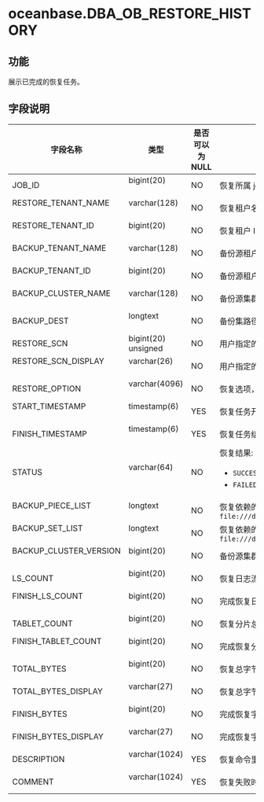 # oceanbase.DBA_OB_RESTORE_HISTORY
## 功能
展示已完成的恢复任务。
## 字段说明

| 字段名称 | 类型 | 是否可以为 NULL | 描述 |
| --- | --- | --- | --- |
| JOB_ID                           | bigint(20)          |NO                        | 恢复所属 job_id, 对应一次恢复任务 |
| RESTORE_TENANT_NAME              | varchar(128)        |NO                        | 恢复租户名  |
| RESTORE_TENANT_ID                | bigint(20)          |NO                        | 恢复租户 ID  |
| BACKUP_TENANT_NAME               | varchar(128)        |NO                        | 备份源租户名    |
| BACKUP_TENANT_ID                 | bigint(20)          |NO                        | 备份源租户 ID  |
| BACKUP_CLUSTER_NAME              | varchar(128)        |NO                        | 备份源集群名   |
| BACKUP_DEST                      | longtext            |NO                        | 备份集路径，指用户输入的数据备份路径与日志归档路径   |
| RESTORE_SCN                      | bigint(20) unsigned |NO                        | 用户指定的恢复位点  |
| RESTORE_SCN_DISPLAY              | varchar(26)         |NO                        | 用户指定的恢复位点的时间戳表示  |
| RESTORE_OPTION                   | varchar(4096)       |NO                        | 恢复选项，发起恢复时，用户指定的 `restore_option`  |
| START_TIMESTAMP                  | timestamp(6)        |YES                        | 恢复任务开始时间戳  |
| FINISH_TIMESTAMP                 | timestamp(6)        |YES                        | 恢复任务结束时间戳  |
| STATUS                           | varchar(64)         |NO                        | 恢复结果: <ul> <li> `SUCCESS` : 表示恢复成功 </li> <li> `FAILED` : 表示恢复失败 </li></ul> |
| BACKUP_PIECE_LIST                | longtext            |NO                        | 恢复依赖的日志归档分片路径列表, 分片间以 `,` 分隔, 例如: `file:///data/nfs1/chongrong/backup//ob_backup_oracle_tenant/archive/2_1_2,file:///data/nfs1/chongrong/backup//ob_backup_oracle_tenant/archive/2_1_3` |
| BACKUP_SET_LIST                  | longtext            |NO                        | 恢复依赖的数据备份集路径列表, 备份集间以 `,` 分隔，例如: `file:///data/nfs1/chongrong/backup//ob_backup_oracle_tenant/data/backup_set_1_full,file:///data/nfs1/chongrong/backup//ob_backup_oracle_tenant/data/backup_set_2_inc` |
| BACKUP_CLUSTER_VERSION           | bigint(20)          |NO                        | 备份源集群版本号 |
| LS_COUNT                         | bigint(20)          |NO                        | 恢复日志流总量   |
| FINISH_LS_COUNT                  | bigint(20)          |NO                        | 完成恢复日志流数量  |
| TABLET_COUNT                     | bigint(20)          |NO                        | 恢复分片总量  |
| FINISH_TABLET_COUNT              | bigint(20)          |NO                        | 完成恢复分片数量  |
| TOTAL_BYTES                | bigint(20)          |NO                        | 恢复总字节数  |
| TOTAL_BYTES_DISPLAY        | varchar(27)         |NO                        | 恢复总字节数，以存储容量单位显示  |
| FINISH_BYTES         | bigint(20)          |NO                        | 完成恢复字节数  |
| FINISH_BYTES_DISPLAY | varchar(27)         |NO                        | 完成恢复字节数，以存储容量单位显示  |
| DESCRIPTION                      | varchar(1024)       |YES                        | 恢复命令里指定的 `DESCRIPTION` 信息  |
| COMMENT                          | varchar(1024)       |YES                        | 恢复失败时记录失败信息  |